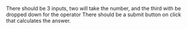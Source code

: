   There should be 3 inputs, two will take the number, and the third with be dropped
 down for the operator
  There should be a submit button on click that calculates the answer.
